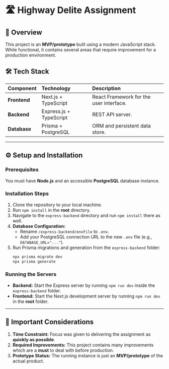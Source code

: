 # 🛣️ Highway Delite Assignment

## 🚀 Overview

This project is an **MVP/prototype** built using a modern JavaScript stack. While functional, it contains several areas that require improvement for a production environment.

## 🛠️ Tech Stack

| Component | Technology | Description |
| :--- | :--- | :--- |
| **Frontend** | Next.js + TypeScript | React Framework for the user interface. |
| **Backend** | Express.js + TypeScript | REST API server. |
| **Database** | Prisma + PostgreSQL | ORM and persistent data store. |

---

## ⚙️ Setup and Installation

### Prerequisites
You must have **Node.js** and an accessible **PostgreSQL** database instance.

### Installation Steps

1. Clone the repository to your local machine.
2. Run `npm install` in the **root** directory.
3. Navigate to the `express-backend` directory and run `npm install` there as well.
4. **Database Configuration:**
    * Rename `/express-backend/envFile` to `.env`.
    * Add your PostgreSQL connection URL to the new `.env` file (e.g., `DATABASE_URL="..."`).
5. Run Prisma migrations and generation from the `express-backend` folder:
    ```bash
    npx prisma migrate dev
    npx prisma generate
    ```

### Running the Servers

* **Backend:** Start the Express server by running `npm run dev` inside the `express-backend` folder.
* **Frontend:** Start the Next.js development server by running `npm run dev` in the **root** folder.

---

## 📌 Important Considerations

1.  **Time Constraint:** Focus was given to delivering the assignment as **quickly as possible**.
2.  **Required Improvements:** This project contains many improvements which are a **must** to deal with before production.
3.  **Prototype Status:** The running instance is just an **MVP/prototype** of the actual product.